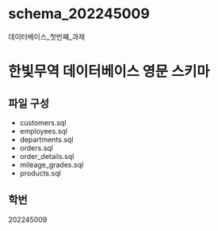# schema_202245009
데이터베이스_첫번쨰_과제

# 한빛무역 데이터베이스 영문 스키마

## 파일 구성

- customers.sql  
- employees.sql  
- departments.sql  
- orders.sql  
- order_details.sql  
- mileage_grades.sql
- products.sql

## 학번  
202245009
